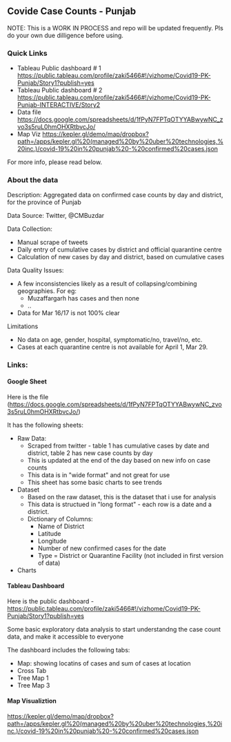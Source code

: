 ## Covide Case Counts - Punjab 

NOTE: This is a WORK IN PROCESS and repo will be updated frequently. Pls do your own due dilligence before using. 

### Quick Links 
- Tableau Public dashboard # 1 https://public.tableau.com/profile/zaki5466#!/vizhome/Covid19-PK-Punjab/Story1?publish=yes
- Tableau Public dashboard # 2 https://public.tableau.com/profile/zaki5466#!/vizhome/Covid19-PK-Punjab-INTERACTIVE/Story2
- Data file https://docs.google.com/spreadsheets/d/1fPyN7FPTqOTYYABwywNC_zvo3s5ruL0hmOHXRtbvcJo/ 
- Map Viz https://kepler.gl/demo/map/dropbox?path=/apps/kepler.gl%20(managed%20by%20uber%20technologies,%20inc.)/covid-19%20in%20punjab%20-%20confirmed%20cases.json

For more info, please read below. 

### About the data
Description: Aggregated data on confirmed case counts by day and district, for the province of Punjab  

Data Source: Twitter, @CMBuzdar

Data Collection: 
- Manual scrape of tweets
- Daily entry of cumulative cases by district and official quarantine centre
- Calculation of new cases by day and district, based on cumulative cases

Data Quality Issues: 
- A few inconsistencies likely as a result of collapsing/combining geographies. For eg: 
  -  Muzaffargarh has cases and then none 
  -  ..
- Data for Mar 16/17 is not 100% clear

Limitations 
- No data on age, gender, hospital, symptomatic/no, travel/no, etc. 
- Cases at each quarantine centre is not available for April 1, Mar 29. 

### Links: 

#### Google Sheet 

Here is the file (https://docs.google.com/spreadsheets/d/1fPyN7FPTqOTYYABwywNC_zvo3s5ruL0hmOHXRtbvcJo/) 

It has the following sheets:
  - Raw Data: 
      - Scraped from twitter - table 1 has cumulative cases by date and district, table 2 has new case counts by day
      - This is updated at the end of the day based on new info on case counts 
      - This data is in "wide format" and not great for use
      - This sheet has some basic charts to see trends
  - Dataset 
      - Based on the raw dataset, this is the dataset that i use for analysis
      - This data is structued in "long format" - each row is a date and a district.
      - Dictionary of Columns: 
          - Name of District 
          - Latitude
          - Longitude 
          - Number of new confirmed cases for the date 
          - Type = District or Quarantine Facility (not included in first version of data) 
  - Charts
  
  
#### Tableau Dashboard 

Here is the public dashboard - https://public.tableau.com/profile/zaki5466#!/vizhome/Covid19-PK-Punjab/Story1?publish=yes

Some basic exploratory data analysis to start understandng the case count data, and make it accessible to everyone 

The dashboard includes the following tabs: 
- Map:  showing locatins of cases and sum of cases at location 
- Cross Tab 
- Tree Map 1
- Tree Map 3

#### Map Visualiztion 

https://kepler.gl/demo/map/dropbox?path=/apps/kepler.gl%20(managed%20by%20uber%20technologies,%20inc.)/covid-19%20in%20punjab%20-%20confirmed%20cases.json
